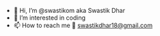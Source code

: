 - 👋 Hi, I’m @swastikom aka Swastik Dhar
- 👀 I’m interested in coding
- 📫 How to reach me 📧 swastikdhar18@gmail.com

<!---
swastikom/swastikom is a ✨ special ✨ repository because its `README.md` (this file) appears on your GitHub profile.
You can click the Preview link to take a look at your changes.
--->
